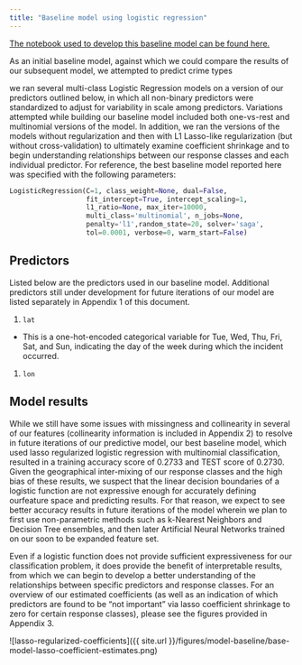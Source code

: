 ```yaml
---
title: "Baseline model using logistic regression"
---
```


[The notebook used to develop this baseline model can be found here.](https://github.com/sedelmeyer/predicting-crime/blob/master/notebooks/024_MODEL_logistic_classifiers.ipynb)

As an initial baseline model, against which we could compare the results of our subsequent model, we attempted to predict crime types 

we ran several multi-class Logistic Regression models on a version of our predictors outlined below, in which all non-binary predictors were standardized to adjust for variability in scale among predictors. Variations attempted while building our baseline model included both one-vs-rest and multinomial versions of the model. In addition, we ran the versions of the models without regularization and then with L1 Lasso-like regularization (but without cross-validation) to ultimately examine coefficient shrinkage and to begin understanding relationships between our response classes and each individual predictor. For reference, the best baseline model reported here was specified with the following parameters:

```py
LogisticRegression(C=1, class_weight=None, dual=False,    
                   fit_intercept=True, intercept_scaling=1, 
                   l1_ratio=None, max_iter=10000, 
                   multi_class='multinomial', n_jobs=None, 
                   penalty='l1',random_state=20, solver='saga', 
                   tol=0.0001, verbose=0, warm_start=False)
```

## Predictors

Listed below are the predictors used in our baseline model. Additional predictors still under development for future iterations of our model are listed separately in Appendix 1 of this document.

1. `lat`
- This is a one-hot-encoded categorical variable for Tue, Wed, Thu, Fri, Sat, and Sun, indicating the day of the week during which the incident occurred.

1. `lon`


## Model results

While we still have some issues with missingness and collinearity in several of our features (collinearity information is included in Appendix 2) to resolve in future iterations of our predictive model, our best baseline model, which used lasso regularized logistic regression with multinomial classification, resulted in a training accuracy score of 0.2733 and TEST score of 0.2730. Given the geographical inter-mixing of our response classes and the high bias of these results, we suspect that the linear decision boundaries of a logistic function are not expressive enough for accurately defining ourfeature space and predicting results. For that reason, we expect to see better accuracy results in future iterations of the model wherein we plan to first use non-parametric methods such as k-Nearest Neighbors and Decision Tree ensembles, and then later Artificial Neural Networks trained on our soon to be expanded feature set.

Even if a logistic function does not provide sufficient expressiveness for our classification problem, it does provide the benefit of interpretable results, from which we can begin to develop a better understanding of the relationships between specific predictors and response classes. For an overview of our estimated coefficients (as well as an indication of which predictors are found to be “not important” via lasso coefficient shrinkage to zero for certain response classes), please see the figures provided in Appendix 3.

![lasso-regularized-coefficients]({{ site.url }}/figures/model-baseline/base-model-lasso-coefficient-estimates.png)